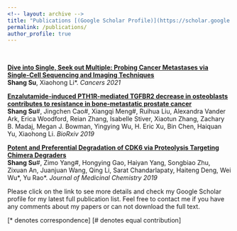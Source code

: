 ```yaml
---
<!-- layout: archive -->
title: "Publications [(Google Scholar Profile)](https://scholar.google.com/citations?hl=en&user=ewdZ_LsAAAAJ)"
permalink: /publications/
author_profile: true
---
```

<br>

<b>[Dive into Single, Seek out Multiple: Probing Cancer Metastases via Single-Cell Sequencing and Imaging Techniques](https://sushang-thu.github.io/publications/scRev)</b><br>
<b>Shang Su</b>, Xiaohong Li*. <i>Cancers 2021</i>

<b>[Enzalutamide-induced PTH1R-mediated TGFBR2 decrease in osteoblasts contributes to resistance in bone-metastatic prostate cancer](https://sushang-thu.github.io/publications/enz)</b> <br>
<b>Shang Su</b>\#, Jingchen Cao\#, Xiangqi Meng\#, Ruihua Liu, Alexandra Vander Ark, Erica Woodford, Reian Zhang, Isabelle Stiver, Xiaotun Zhang, Zachary B. Madaj, Megan J. Bowman, Yingying Wu, H. Eric Xu, Bin Chen, Haiquan Yu, Xiaohong Li. <i>BioRxiv 2019</i>

<b>[Potent and Preferential Degradation of CDK6 via Proteolysis Targeting Chimera Degraders](https://sushang-thu.github.io/publications/CDK6PROTAC)</b><br>
<b>Shang Su</b>\#, Zimo Yang\#, Hongying Gao, Haiyan Yang, Songbiao Zhu, Zixuan An, Juanjuan Wang, Qing Li, Sarat Chandarlapaty, Haiteng Deng, Wei Wu*, Yu Rao*. <i>Journal of Medicinal Chemistry 2019</i>




Please click on the link to see more details and check my Google Scholar profile for my latest full publication list.
Feel free to contact me if you have any comments about my papers or can not download the full text.




[\* denotes correspondence]
[\# denotes equal contribution]

